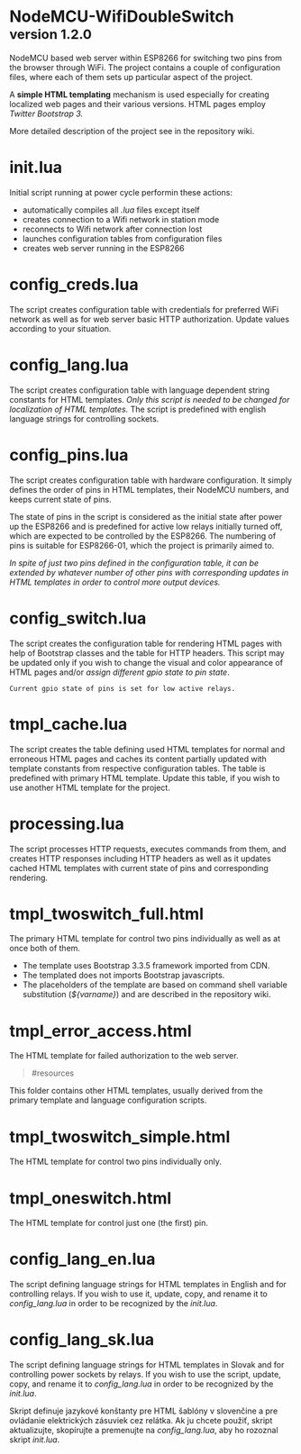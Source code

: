 # NodeMCU-WifiDoubleSwitch<br><small>version 1.2.0</small>
NodeMCU based web server within ESP8266 for switching two pins from the browser through WiFi. The project contains a couple of configuration files, where each of them sets up particular aspect of the project.

A **simple HTML templating** mechanism is used especially for creating localized web pages and their various versions. HTML pages employ *Twitter Bootstrap 3.*

More detailed description of the project see in the repository wiki.

init.lua
==
Initial script running at power cycle performin these actions:
- automatically compiles all *.lua* files except itself
- creates connection to a Wifi network in station mode
- reconnects to Wifi network after connection lost
- launches configuration tables from configuration files
- creates web server running in the ESP8266

config_creds.lua
==
The script creates configuration table with credentials for preferred WiFi network as well as for web server basic HTTP authorization. Update values according to your situation.

config_lang.lua
==
The script creates configuration table with language dependent string constants for HTML templates. *Only this script is needed to be changed for localization of HTML templates.* The script is predefined with english language strings for controlling sockets.

config_pins.lua
==
The script creates configuration table with hardware configuration. It simply defines the order of pins in HTML templates, their NodeMCU numbers, and keeps current state of pins.

The state of pins in the script is considered as the initial state after power up the ESP8266 and is predefined for active low relays initially turned off, which are expected to be controlled by the ESP8266. The numbering of pins is suitable for ESP8266-01, which the project is primarily aimed to.

*In spite of just two pins defined in the configuration table, it can be extended by whatever number of other pins with corresponding updates in HTML templates in order to control more output devices.*  

config_switch.lua
==
The script creates the configuration table for rendering HTML pages with help of Bootstrap classes and the table for HTTP headers. This script may be updated only if you wish to change the visual and color appearance of HTML pages and/or *assign different gpio state to pin  state*.

	Current gpio state of pins is set for low active relays.   

tmpl_cache.lua
==
The script creates the table defining used HTML templates for normal and erroneous HTML pages and caches its content partially updated with template constants from respective configuration tables. The table is predefined with primary HTML template. Update this table, if you wish to use another HTML template for the project. 

processing.lua
==
The script processes HTTP requests, executes commands from them, and creates HTTP responses including HTTP headers as well as it updates cached HTML templates with current state of pins and corresponding rendering.

tmpl_twoswitch_full.html
==
The primary HTML template for control two pins individually as well as at once both of them.

- The template uses Bootstrap 3.3.5 framework imported from CDN.
- The templated does not imports Bootstrap javascripts.
- The placeholders of the template are based on command shell variable substitution (*${varname}*) and are described in the repository wiki. 

tmpl_error_access.html
==
The HTML template for failed authorization to the web server.

> #resources

This folder contains other HTML templates, usually derived from the primary template and language configuration scripts.

tmpl_twoswitch_simple.html
==
The HTML template for control two pins individually only. 

tmpl_oneswitch.html
==
The HTML template for control just one (the first) pin.

config_lang_en.lua
==
The script defining language strings for HTML templates in English and for controlling relays. If you wish to use it, update, copy, and rename it to *config_lang.lua* in order to be recognized by the *init.lua*.

config_lang_sk.lua
== 
The script defining language strings for HTML templates in Slovak and for controlling power sockets by relays. If you wish to use the script, update, copy, and rename it to *config_lang.lua* in order to be recognized by the *init.lua*.

Skript definuje jazykové konštanty pre HTML šablóny v slovenčine a pre ovládanie elektrických zásuviek cez relátka. Ak ju chcete použiť, skript aktualizujte, skopírujte a premenujte na *config_lang.lua*, aby ho rozoznal skript *init.lua*. 

